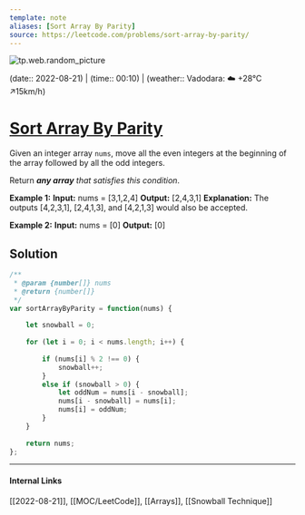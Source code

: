 ```yaml
---
template: note
aliases: [Sort Array By Parity]
source: https://leetcode.com/problems/sort-array-by-parity/
---
```

![tp.web.random_picture](https://images.unsplash.com/photo-1470043201067-764120126eb4?crop=entropy&cs=tinysrgb&fit=crop&fm=jpg&h=300&ixid=MnwxfDB8MXxyYW5kb218MHx8dHJlZSxsYW5kc2NhcGUsd2F0ZXIsbW91bnRhaW58fHx8fHwxNjYxMDIwODQ0&ixlib=rb-1.2.1&q=80&utm_campaign=api-credit&utm_medium=referral&utm_source=unsplash_source&w=900)

(date:: 2022-08-21) | (time:: 00:10) | (weather:: Vadodara: ☁️   +28°C ↗15km/h)

# [Sort Array By Parity](https://leetcode.com/problems/sort-array-by-parity/)
Given an integer array `nums`, move all the even integers at the beginning of the array followed by all the odd integers.

Return _**any array** that satisfies this condition_.

**Example 1:**
**Input:** nums = [3,1,2,4]
**Output:** [2,4,3,1]
**Explanation:** The outputs [4,2,3,1], [2,4,1,3], and [4,2,1,3] would also be accepted.

**Example 2:**
**Input:** nums = [0]
**Output:** [0]

## Solution
```javascript
/**
 * @param {number[]} nums
 * @return {number[]}
 */
var sortArrayByParity = function(nums) {
    
    let snowball = 0;
    
    for (let i = 0; i < nums.length; i++) {
			
        if (nums[i] % 2 !== 0) {
            snowball++;
        }
        else if (snowball > 0) {
            let oddNum = nums[i - snowball];
            nums[i - snowball] = nums[i];
            nums[i] = oddNum;
        }
    }
    
    return nums;
};
```

---
#### Internal Links
[[2022-08-21]], [[MOC/LeetCode]], [[Arrays]], [[Snowball Technique]] 